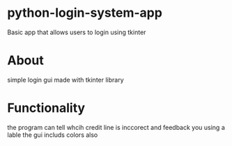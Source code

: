 # python-login-system-app
Basic app that allows users to login using tkinter


<h1>About</h1>

simple login gui made with tkinter library

<h1>Functionality</h1>

the program can tell whcih credit line is inccorect and feedback you using a lable
the gui includs colors also
